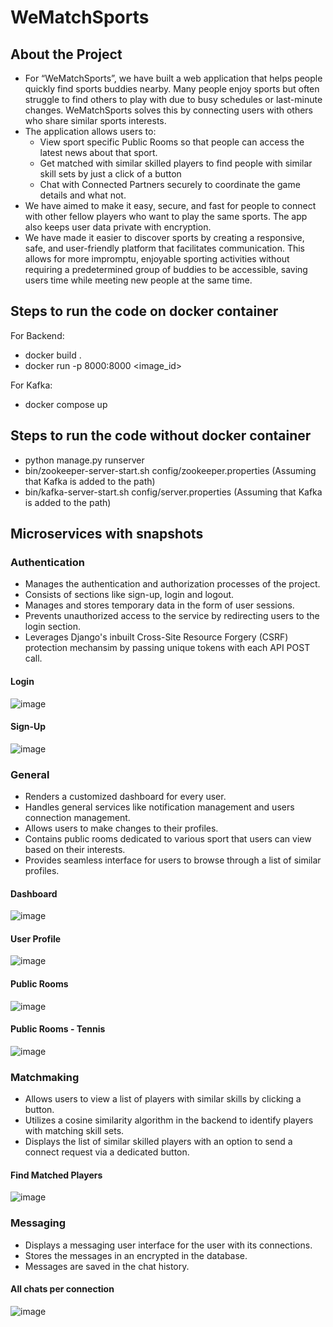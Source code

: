 # WeMatchSports

## About the Project

- For “WeMatchSports”, we have built a web application that helps people quickly find sports buddies nearby. Many people enjoy sports but often struggle to find others to play with due to busy schedules or last-minute changes. WeMatchSports solves this by connecting users with others who share similar sports interests.
- The application allows users to:
   - View sport specific Public Rooms so that people can access the latest news about that sport.
   - Get matched with similar skilled players to find people with similar skill sets by just a click of a button
   - Chat with Connected Partners securely to coordinate the game details and what not.
- We have aimed to make it easy, secure, and fast for people to connect with other fellow players who want to play the same sports. The app also keeps user data private with encryption.
- We have made it easier to discover sports by creating a responsive, safe, and user-friendly platform that facilitates communication. This allows for more impromptu, enjoyable sporting activities without requiring a predetermined group of buddies to be accessible, saving users time while meeting new people at the same time.


## Steps to run the code on docker container
For Backend:
- docker build .
- docker run -p 8000:8000 <image_id>

For Kafka:
- docker compose up

## Steps to run the code without docker container
- python manage.py runserver
- bin/zookeeper-server-start.sh config/zookeeper.properties (Assuming that Kafka is added to the path)
- bin/kafka-server-start.sh config/server.properties (Assuming that Kafka is added to the path)

## Microservices with snapshots
### Authentication
- Manages the authentication and authorization processes of the project.
- Consists of sections like sign-up, login and logout.
- Manages and stores temporary data in the form of user sessions.
- Prevents unauthorized access to the service by redirecting users to the login section.
- Leverages Django's inbuilt Cross-Site Resource Forgery (CSRF) protection mechansim by passing unique tokens with each API POST call.

#### Login

![image](https://github.com/user-attachments/assets/b29361c2-c7e0-4b28-b38a-f972e0876e0d)   

#### Sign-Up

![image](https://github.com/user-attachments/assets/2932f2e4-5343-4509-adfa-bbdcd610feaa)   

### General
- Renders a customized dashboard for every user.
- Handles general services like notification management and users connection management.
- Allows users to make changes to their profiles.
- Contains public rooms dedicated to various sport that users can view based on their interests.
- Provides seamless interface for users to browse through a list of similar profiles.

#### Dashboard

![image](https://github.com/user-attachments/assets/2398f8fc-7095-41b3-91f7-3a2d0ce5e7d2)   

#### User Profile

![image](https://github.com/user-attachments/assets/91a57ae5-296f-44df-ae69-29aa8e1f145a)   

#### Public Rooms

![image](https://github.com/user-attachments/assets/4afbdf1c-d284-4654-aac6-a5021b78de3b)   

#### Public Rooms - Tennis

![image](https://github.com/user-attachments/assets/c4aa5035-3404-44ac-a800-959f1b765b18)   

### Matchmaking
- Allows users to view a list of players with similar skills by clicking a button.
- Utilizes a cosine similarity algorithm in the backend to identify players with matching skill sets.
- Displays the list of similar skilled players with an option to send a connect request via a dedicated button.

#### Find Matched Players
![image](https://github.com/user-attachments/assets/d95470c9-899c-4a0e-aefe-90b62a554abe)


### Messaging
- Displays a messaging user interface for the user with its connections.
- Stores the messages in an encrypted in the database.
- Messages are saved in the chat history.

#### All chats per connection
![image](https://github.com/user-attachments/assets/ca667701-bd1e-4d29-b99d-b7f7ff8700af)
